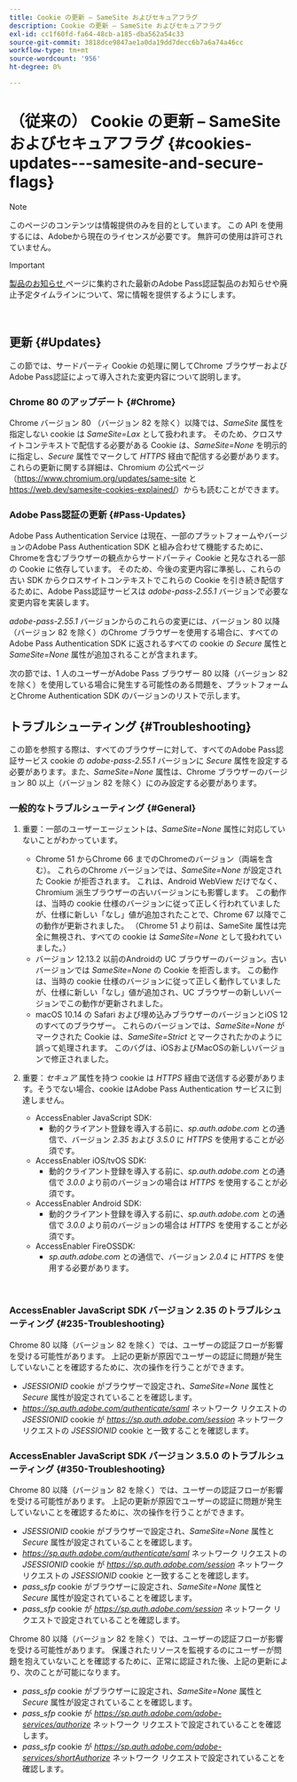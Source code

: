 ```yaml
---
title: Cookie の更新 – SameSite およびセキュアフラグ
description: Cookie の更新 – SameSite およびセキュアフラグ
exl-id: cc1f60fd-fa64-48cb-a185-dba562a54c33
source-git-commit: 3818dce9847ae1a0da19dd7decc6b7a6a74a46cc
workflow-type: tm+mt
source-wordcount: '956'
ht-degree: 0%

---
```


# （従来の） Cookie の更新 – SameSite およびセキュアフラグ {#cookies-updates---samesite-and-secure-flags}

>[!NOTE]
>
>このページのコンテンツは情報提供のみを目的としています。 この API を使用するには、Adobeから現在のライセンスが必要です。 無許可の使用は許可されていません。

>[!IMPORTANT]
>
> [ 製品のお知らせ ](/help/authentication/product-announcements.md) ページに集約された最新のAdobe Pass認証製品のお知らせや廃止予定タイムラインについて、常に情報を提供するようにします。

</br>


## 更新 {#Updates}

この節では、サードパーティ Cookie の処理に関してChrome ブラウザーおよびAdobe Pass認証によって導入された変更内容について説明します。



### Chrome 80 のアップデート {#Chrome}

Chrome バージョン 80 （バージョン 82 を除く）以降では、*SameSite* 属性を指定しない cookie は *SameSite=Lax* として扱われます。 そのため、クロスサイトコンテキストで配信する必要がある Cookie は、*SameSite=None* を明示的に指定し、*Secure* 属性でマークして *HTTPS* 経由で配信する必要があります。 これらの更新に関する詳細は、Chromium の公式ページ（<https://www.chromium.org/updates/same-site> と <https://web.dev/samesite-cookies-explained/>）からも読むことができます。


### Adobe Pass認証の更新 {#Pass-Updates}

Adobe Pass Authentication Service は現在、一部のプラットフォームやバージョンのAdobe Pass Authentication SDK と組み合わせて機能するために、Chromeを含むブラウザーの観点からサードパーティ Cookie と見なされる一部の Cookie に依存しています。 そのため、今後の変更内容に準拠し、これらの古い SDK からクロスサイトコンテキストでこれらの Cookie を引き続き配信するために、Adobe Pass認証サービスは *adobe-pass-2.55.1* バージョンで必要な変更内容を実装します。

*adobe-pass-2.55.1* バージョンからのこれらの変更には、バージョン 80 以降（バージョン 82 を除く）のChrome ブラウザーを使用する場合に、すべてのAdobe Pass Authentication SDK に返されるすべての cookie の *Secure* 属性と *SameSite=None* 属性が追加されることが含まれます。

次の節では、1 人のユーザーがAdobe Pass ブラウザー 80 以降（バージョン 82 を除く）を使用している場合に発生する可能性のある問題を、プラットフォームとChrome Authentication SDK のバージョンのリストで示します。

## トラブルシューティング {#Troubleshooting}

この節を参照する際は、すべてのブラウザーに対して、すべてのAdobe Pass認証サービス cookie の *adobe-pass-2.55.1* バージョンに *Secure* 属性を設定する必要があります。また、*SameSite=None* 属性は、Chrome ブラウザーのバージョン 80 以上（バージョン 82 を除く）にのみ設定する必要があります。


### 一般的なトラブルシューティング {#General}

1. 重要：一部のユーザーエージェントは、*SameSite=None* 属性に対応していないことがわかっています。

   - Chrome 51 からChrome 66 までのChromeのバージョン（両端を含む）。 これらのChrome バージョンでは、*SameSite=None* が設定された Cookie が拒否されます。 これは、Android WebView だけでなく、Chromium 派生ブラウザーの古いバージョンにも影響します。 この動作は、当時の cookie 仕様のバージョンに従って正しく行われていましたが、仕様に新しい「なし」値が追加されたことで、Chrome 67 以降でこの動作が更新されました。 （Chrome 51 より前は、SameSite 属性は完全に無視され、すべての cookie は *SameSite=None* として扱われていました。）
   - バージョン 12.13.2 以前のAndroidの UC ブラウザーのバージョン。古いバージョンでは *SameSite=None* の Cookie を拒否します。 この動作は、当時の cookie 仕様のバージョンに従って正しく動作していましたが、仕様に新しい「なし」値が追加され、UC ブラウザーの新しいバージョンでこの動作が更新されました。
   - macOS 10.14 の Safari および埋め込みブラウザーのバージョンとiOS 12 のすべてのブラウザー。 これらのバージョンでは、*SameSite=None* がマークされた Cookie は、*SameSite=Strict* とマークされたかのように誤って処理されます。 このバグは、iOSおよびMacOSの新しいバージョンで修正されました。


1. 重要：*セキュア* 属性を持つ cookie は *HTTPS* 経由で送信する必要があります。そうでない場合、cookie はAdobe Pass Authentication サービスに到達しません。

   - AccessEnabler JavaScript SDK:
      - 動的クライアント登録を導入する前に、*sp.auth.adobe.com* との通信で、バージョン *2.35* および *3.5.0* に *HTTPS* を使用することが必須です。
   - AccessEnabler iOS/tvOS SDK:
      - 動的クライアント登録を導入する前に、*sp.auth.adobe.com* との通信で *3.0.0* より前のバージョンの場合は *HTTPS* を使用することが必須です。
   - AccessEnabler Android SDK:
      - 動的クライアント登録を導入する前に、*sp.auth.adobe.com* との通信で *3.0.0* より前のバージョンの場合は *HTTPS* を使用することが必須です。
   - AccessEnabler FireOSSDK:
      - *sp.auth.adobe.com* との通信で、バージョン *2.0.4* に *HTTPS* を使用する必要があります。

</br>

### AccessEnabler JavaScript SDK バージョン 2.35 のトラブルシューティング {#235-Troubleshooting}

Chrome 80 以降（バージョン 82 を除く）では、ユーザーの認証フローが影響を受ける可能性があります。 上記の更新が原因でユーザーの認証に問題が発生していないことを確認するために、次の操作を行うことができます。

- *JSESSIONID* cookie がブラウザーで設定され、*SameSite=None* 属性と *Secure* 属性が設定されていることを確認します。
- *https://sp.auth.adobe.com/authenticate/saml* ネットワーク リクエストの *JSESSIONID* cookie が *https://sp.auth.adobe.com/session* ネットワーク リクエストの *JSESSIONID* cookie と一致することを確認します。


### AccessEnabler JavaScript SDK バージョン 3.5.0 のトラブルシューティング {#350-Troubleshooting}

Chrome 80 以降（バージョン 82 を除く）では、ユーザーの認証フローが影響を受ける可能性があります。 上記の更新が原因でユーザーの認証に問題が発生していないことを確認するために、次の操作を行うことができます。

- *JSESSIONID* cookie がブラウザーで設定され、*SameSite=None* 属性と *Secure* 属性が設定されていることを確認します。
- *https://sp.auth.adobe.com/authenticate/saml* ネットワーク リクエストの *JSESSIONID* cookie が *https://sp.auth.adobe.com/session* ネットワーク リクエストの *JSESSIONID* cookie と一致することを確認します。
- *pass\_sfp* cookie がブラウザーに設定され、*SameSite=None* 属性と *Secure* 属性が設定されていることを確認します。
- *pass\_sfp* cookie が *https://sp.auth.adobe.com/session* ネットワーク リクエストで設定されていることを確認します。


Chrome 80 以降（バージョン 82 を除く）では、ユーザーの認証フローが影響を受ける可能性があります。 保護されたリソースを監視するのにユーザーが問題を抱えていないことを確認するために、正常に認証された後、上記の更新により、次のことが可能になります。

- *pass\_sfp* cookie がブラウザーに設定され、*SameSite=None* 属性と *Secure* 属性が設定されていることを確認します。
- *pass\_sfp* cookie が *https://sp.auth.adobe.com/adobe-services/authorize* ネットワーク リクエストで設定されていることを確認します。
- *pass\_sfp* cookie が *https://sp.auth.adobe.com/adobe-services/shortAuthorize* ネットワーク リクエストで設定されていることを確認します。
